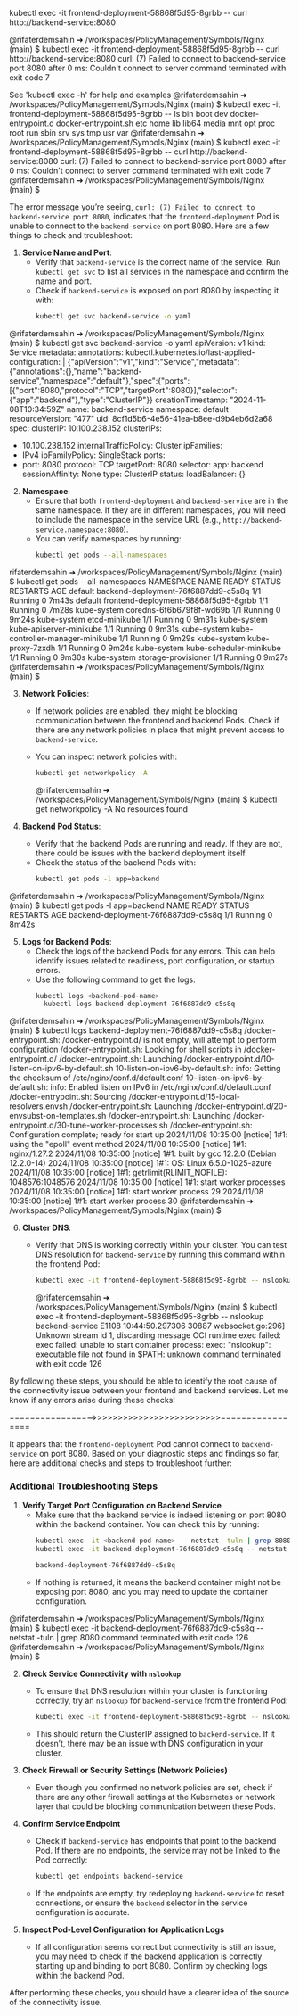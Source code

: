  kubectl exec -it frontend-deployment-58868f5d95-8grbb  -- curl http://backend-service:8080

@rifaterdemsahin ➜ /workspaces/PolicyManagement/Symbols/Nginx (main) $ kubectl exec -it frontend-deployment-58868f5d95-8grbb  -- curl http://backend-service:8080
curl: (7) Failed to connect to backend-service port 8080 after 0 ms: Couldn't connect to server
command terminated with exit code 7

See 'kubectl exec -h' for help and examples
@rifaterdemsahin ➜ /workspaces/PolicyManagement/Symbols/Nginx (main) $ kubectl exec -it frontend-deployment-58868f5d95-8grbb -- ls
bin  boot  dev  docker-entrypoint.d  docker-entrypoint.sh  etc  home  lib  lib64  media  mnt  opt  proc  root  run  sbin  srv  sys  tmp  usr  var
@rifaterdemsahin ➜ /workspaces/PolicyManagement/Symbols/Nginx (main) $ kubectl exec -it frontend-deployment-58868f5d95-8grbb  -- curl http://backend-service:8080
curl: (7) Failed to connect to backend-service port 8080 after 0 ms: Couldn't connect to server
command terminated with exit code 7
@rifaterdemsahin ➜ /workspaces/PolicyManagement/Symbols/Nginx (main) $ 


The error message you’re seeing, `curl: (7) Failed to connect to backend-service port 8080`, indicates that the `frontend-deployment` Pod is unable to connect to the `backend-service` on port 8080. Here are a few things to check and troubleshoot:

1. **Service Name and Port**:
   - Verify that `backend-service` is the correct name of the service. Run `kubectl get svc` to list all services in the namespace and confirm the name and port.
   - Check if `backend-service` is exposed on port 8080 by inspecting it with:
     ```sh
     kubectl get svc backend-service -o yaml
     ```

@rifaterdemsahin ➜ /workspaces/PolicyManagement/Symbols/Nginx (main) $ kubectl get svc backend-service -o yaml
apiVersion: v1
kind: Service
metadata:
  annotations:
    kubectl.kubernetes.io/last-applied-configuration: |
      {"apiVersion":"v1","kind":"Service","metadata":{"annotations":{},"name":"backend-service","namespace":"default"},"spec":{"ports":[{"port":8080,"protocol":"TCP","targetPort":8080}],"selector":{"app":"backend"},"type":"ClusterIP"}}
  creationTimestamp: "2024-11-08T10:34:59Z"
  name: backend-service
  namespace: default
  resourceVersion: "477"
  uid: 8cf1d5b6-4e56-41ea-b8ee-d9b4eb6d2a68
spec:
  clusterIP: 10.100.238.152
  clusterIPs:
  - 10.100.238.152
  internalTrafficPolicy: Cluster
  ipFamilies:
  - IPv4
  ipFamilyPolicy: SingleStack
  ports:
  - port: 8080
    protocol: TCP
    targetPort: 8080
  selector:
    app: backend
  sessionAffinity: None
  type: ClusterIP
status:
  loadBalancer: {}


2. **Namespace**:
   - Ensure that both `frontend-deployment` and `backend-service` are in the same namespace. If they are in different namespaces, you will need to include the namespace in the service URL (e.g., `http://backend-service.namespace:8080`).
   - You can verify namespaces by running:
     ```sh
     kubectl get pods --all-namespaces
     ```

rifaterdemsahin ➜ /workspaces/PolicyManagement/Symbols/Nginx (main) $ kubectl get pods --all-namespaces
NAMESPACE     NAME                                   READY   STATUS    RESTARTS   AGE
default       backend-deployment-76f6887dd9-c5s8q    1/1     Running   0          7m43s
default       frontend-deployment-58868f5d95-8grbb   1/1     Running   0          7m28s
kube-system   coredns-6f6b679f8f-wd69b               1/1     Running   0          9m24s
kube-system   etcd-minikube                          1/1     Running   0          9m31s
kube-system   kube-apiserver-minikube                1/1     Running   0          9m31s
kube-system   kube-controller-manager-minikube       1/1     Running   0          9m29s
kube-system   kube-proxy-7zxdh                       1/1     Running   0          9m24s
kube-system   kube-scheduler-minikube                1/1     Running   0          9m30s
kube-system   storage-provisioner                    1/1     Running   0          9m27s
@rifaterdemsahin ➜ /workspaces/PolicyManagement/Symbols/Nginx (main) $ 

3. **Network Policies**:
   - If network policies are enabled, they might be blocking communication between the frontend and backend Pods. Check if there are any network policies in place that might prevent access to `backend-service`.
   - You can inspect network policies with:
     ```sh
     kubectl get networkpolicy -A
     ```

     @rifaterdemsahin ➜ /workspaces/PolicyManagement/Symbols/Nginx (main) $ kubectl get networkpolicy -A
No resources found

4. **Backend Pod Status**:
   - Verify that the backend Pods are running and ready. If they are not, there could be issues with the backend deployment itself.
   - Check the status of the backend Pods with:
     ```sh
     kubectl get pods -l app=backend
     ```

@rifaterdemsahin ➜ /workspaces/PolicyManagement/Symbols/Nginx (main) $    kubectl get pods -l app=backend
NAME                                  READY   STATUS    RESTARTS   AGE
backend-deployment-76f6887dd9-c5s8q   1/1     Running   0          8m42s


5. **Logs for Backend Pods**:
   - Check the logs of the backend Pods for any errors. This can help identify issues related to readiness, port configuration, or startup errors.
   - Use the following command to get the logs:
     ```sh
     kubectl logs <backend-pod-name>
       kubectl logs backend-deployment-76f6887dd9-c5s8q 
     ```
@rifaterdemsahin ➜ /workspaces/PolicyManagement/Symbols/Nginx (main) $ kubectl logs backend-deployment-76f6887dd9-c5s8q
/docker-entrypoint.sh: /docker-entrypoint.d/ is not empty, will attempt to perform configuration
/docker-entrypoint.sh: Looking for shell scripts in /docker-entrypoint.d/
/docker-entrypoint.sh: Launching /docker-entrypoint.d/10-listen-on-ipv6-by-default.sh
10-listen-on-ipv6-by-default.sh: info: Getting the checksum of /etc/nginx/conf.d/default.conf
10-listen-on-ipv6-by-default.sh: info: Enabled listen on IPv6 in /etc/nginx/conf.d/default.conf
/docker-entrypoint.sh: Sourcing /docker-entrypoint.d/15-local-resolvers.envsh
/docker-entrypoint.sh: Launching /docker-entrypoint.d/20-envsubst-on-templates.sh
/docker-entrypoint.sh: Launching /docker-entrypoint.d/30-tune-worker-processes.sh
/docker-entrypoint.sh: Configuration complete; ready for start up
2024/11/08 10:35:00 [notice] 1#1: using the "epoll" event method
2024/11/08 10:35:00 [notice] 1#1: nginx/1.27.2
2024/11/08 10:35:00 [notice] 1#1: built by gcc 12.2.0 (Debian 12.2.0-14) 
2024/11/08 10:35:00 [notice] 1#1: OS: Linux 6.5.0-1025-azure
2024/11/08 10:35:00 [notice] 1#1: getrlimit(RLIMIT_NOFILE): 1048576:1048576
2024/11/08 10:35:00 [notice] 1#1: start worker processes
2024/11/08 10:35:00 [notice] 1#1: start worker process 29
2024/11/08 10:35:00 [notice] 1#1: start worker process 30
@rifaterdemsahin ➜ /workspaces/PolicyManagement/Symbols/Nginx (main) $ 



6. **Cluster DNS**:
   - Verify that DNS is working correctly within your cluster. You can test DNS resolution for `backend-service` by running this command within the frontend Pod:
     ```sh
     kubectl exec -it frontend-deployment-58868f5d95-8grbb -- nslookup backend-service
     ```

     @rifaterdemsahin ➜ /workspaces/PolicyManagement/Symbols/Nginx (main) $ kubectl exec -it frontend-deployment-58868f5d95-8grbb -- nslookup backend-service
E1108 10:44:50.297306   30887 websocket.go:296] Unknown stream id 1, discarding message
                                                                                       OCI runtime exec failed: exec failed: unable to start container process: exec: "nslookup": executable file not found in $PATH: unknown
command terminated with exit code 126

By following these steps, you should be able to identify the root cause of the connectivity issue between your frontend and backend services. Let me know if any errors arise during these checks!

=================>>>>>>>>>>>>>>>>>>>>>>>>>=================

It appears that the `frontend-deployment` Pod cannot connect to `backend-service` on port 8080. Based on your diagnostic steps and findings so far, here are additional checks and steps to troubleshoot further:

### Additional Troubleshooting Steps

1. **Verify Target Port Configuration on Backend Service**
   - Make sure that the backend service is indeed listening on port 8080 within the backend container. You can check this by running:
     ```sh
     kubectl exec -it <backend-pod-name> -- netstat -tuln | grep 8080
     kubectl exec -it backend-deployment-76f6887dd9-c5s8q -- netstat -tuln | grep 8080
     
     backend-deployment-76f6887dd9-c5s8q 
     ```
   - If nothing is returned, it means the backend container might not be exposing port 8080, and you may need to update the container configuration.

@rifaterdemsahin ➜ /workspaces/PolicyManagement/Symbols/Nginx (main) $ kubectl exec -it backend-deployment-76f6887dd9-c5s8q -- netstat -tuln | grep 8080
command terminated with exit code 126
@rifaterdemsahin ➜ /workspaces/PolicyManagement/Symbols/Nginx (main) $ 

2. **Check Service Connectivity with `nslookup`**
   - To ensure that DNS resolution within your cluster is functioning correctly, try an `nslookup` for `backend-service` from the frontend Pod:
     ```sh
     kubectl exec -it frontend-deployment-58868f5d95-8grbb -- nslookup backend-service
     ```
   - This should return the ClusterIP assigned to `backend-service`. If it doesn’t, there may be an issue with DNS configuration in your cluster.

3. **Check Firewall or Security Settings (Network Policies)**
   - Even though you confirmed no network policies are set, check if there are any other firewall settings at the Kubernetes or network layer that could be blocking communication between these Pods.

4. **Confirm Service Endpoint**
   - Check if `backend-service` has endpoints that point to the backend Pod. If there are no endpoints, the service may not be linked to the Pod correctly:
     ```sh
     kubectl get endpoints backend-service
     ```
   - If the endpoints are empty, try redeploying `backend-service` to reset connections, or ensure the `backend` selector in the service configuration is accurate.

5. **Inspect Pod-Level Configuration for Application Logs**
   - If all configuration seems correct but connectivity is still an issue, you may need to check if the backend application is correctly starting up and binding to port 8080. Confirm by checking logs within the backend Pod.

After performing these checks, you should have a clearer idea of the source of the connectivity issue.